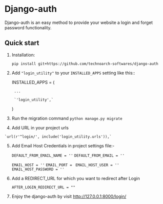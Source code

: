 # Django-auth
Django-auth is an easy method to provide your website a login and forget password functionality.

Quick start
-----------

1. Installation:

    `pip install git+https://github.com/technoarch-softwares/django-auth`

2. Add `"login_utility"` to your `INSTALLED_APPS` setting like this::

    INSTALLED_APPS = (

        ...

        `'login_utility',`

    )
    

3. Run the migration command `python manage.py migrate`

4.   Add URL in your project urls
    
    `url(r'^login/', include('login_utility.urls')),`

5. Add Email Host Credentials in project settings file:-
    
    `DEFAULT_FROM_EMAIL_NAME = ''`
    `DEFAULT_FROM_EMAIL = ''`

    `EMAIL_HOST = ''`
    `EMAIL_PORT = `
    `EMAIL_HOST_USER = ''`
    `EMAIL_HOST_PASSWORD = ''`

6. Add a REDIRECT_URL for which you want to redirect after Login
     
    `AFTER_LOGIN_REDIRECT_URL = ""`

7. Enjoy the django-auth by visit http://127.0.0.1:8000/login/

